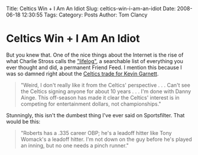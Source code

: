 Title: Celtics Win + I Am An Idiot
Slug: celtics-win-i-am-an-idiot
Date: 2008-06-18 12:30:55
Tags: 
Category: Posts
Author: Tom Clancy

# Celtics Win + I Am An Idiot

But you knew that. One of the nice things about the Internet is the rise of what Charlie Stross calls the <a href="http://www.antipope.org/charlie/blog-static/2007/05/shaping_the_future.html" target="_blank">"lifelog"</a>, a searchable list of everything you ever thought and did, a permanent Friend Feed. I mention this because I was so damned right about the <a href="http://www.sportsfilter.com/comments.cfm/8951" target="_blank">Celtics trade for Kevin Garnett</a>.
<blockquote>"Weird, I don't really like it from the Celtics' perspective . . . Can't see the Celtics signing anyone for about 10 years . . . I'm done with Danny Ainge. This off-season has made it clear the Celtics' interest is in competing for entertainment dollars, not championships."</blockquote>

Stunningly, this isn't the dumbest thing I've ever said on Sportsfilter. That would be this:
<blockquote>"Roberts has a .335 career OBP; he's a leadoff hitter like Tony Womack's a leadoff hitter. I'm not down on the guy before he's played an inning, but no one needs a pinch runner."</blockquote>

<object width="425" height="344"><param name="movie" value="http://www.youtube.com/v/jEvepm86rDM&hl=en"></param><embed src="http://www.youtube.com/v/jEvepm86rDM&hl=en" type="application/x-shockwave-flash" width="425" height="344"></embed></object>
